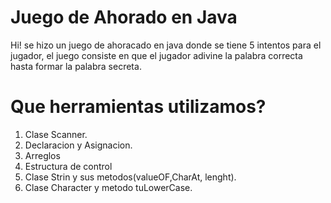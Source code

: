 # Juego de Ahorado en Java

Hi! se hizo un juego de ahoracado en java donde se tiene 5 intentos para el jugador, el juego consiste en que el jugador adivine la palabra correcta hasta formar la palabra secreta. 


# Que herramientas utilizamos?
1. Clase Scanner.
2. Declaracion y Asignacion.
3. Arreglos
4. Estructura de control
5. Clase Strin y sus metodos(valueOF,CharAt, lenght).
6. Clase Character y metodo tuLowerCase.
